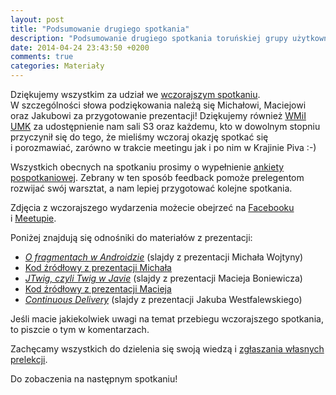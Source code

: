 ```yaml
---
layout: post
title: "Podsumowanie drugiego spotkania"
description: "Podsumowanie drugiego spotkania toruńskiej grupy użytkowników języka Java"
date: 2014-04-24 23:43:50 +0200
comments: true
categories: Materiały
---
```

Dziękujemy wszystkim za&nbsp;udział we&nbsp;<a href="{{root_url}}/news/2014/04/08/spotkanie-2/">wczorajszym spotkaniu</a>. W&nbsp;szczególności słowa podziękowania należą się Michałowi, Maciejowi oraz Jakubowi za&nbsp;przygotowanie prezentacji! Dziękujemy również <a href="https://www.mat.umk.pl" target="_blank">WMiI UMK</a> za&nbsp;udostępnienie nam sali S3 oraz każdemu, kto w&nbsp;dowolnym stopniu przyczynił się do tego, że&nbsp;mieliśmy wczoraj okazję spotkać się i&nbsp;porozmawiać, zarówno w&nbsp;trakcie meetingu jak i&nbsp;po nim w&nbsp;Krajinie Piva :-)

Wszystkich obecnych na&nbsp;spotkaniu prosimy o&nbsp;wypełnienie <a href="https://docs.google.com/forms/d/16Qt7UCP2hZKqgIlXuAgG10cMxxbspQ334XMlfSfq74U/viewform" target="_blank">ankiety pospotkaniowej</a>. Zebrany w&nbsp;ten sposób feedback pomoże prelegentom rozwijać swój warsztat, a&nbsp;nam lepiej przygotować kolejne spotkania.

Zdjęcia z&nbsp;wczorajszego wydarzenia możecie obejrzeć na&nbsp;<a href="https://www.facebook.com/media/set/?set=a.1501558150067673.1073741830.1472639746292847&type=1" target="_blank">Facebooku</a> i&nbsp;<a href="http://www.meetup.com/Torun-JUG/photos/21459572/" target="_blank">Meetupie</a>.

Poniżej znajdują się odnośniki do materiałów z&nbsp;prezentacji:
<ul>
  <li>
    <a href="{{root_url}}/materials/meetings/2/O_fragmentach_w_Androidzie_by_Michal_Wojtyna.pdf" target="_blank">
      <em>O fragmentach w Androidzie</em></a> (slajdy z prezentacji Michała Wojtyny)
  </li>
  <li>
    <a href="https://github.com/qoobar/fragmentsshowcase" target="_blank">
      Kod źródłowy z prezentacji Michała
    </a>
  </li>
  <li>
    <a href="{{root_url}}/materials/meetings/2/JTwig_czyli_Twig_w_Javie_by_Maciej_Boniewicz.pdf" target="_blank">
      <em>JTwig, czyli Twig w Javie</em></a> (slajdy z prezentacji Macieja Boniewicza)
  </li>
  <li>
    <a href="{{root_url}}/materials/meetings/2/JTwig.tar.gz">
      Kod źródłowy z prezentacji Macieja
    </a>
  </li>
  <li>
    <a href="{{root_url}}/materials/meetings/2/Continuous_Delivery_by_Jakub_Westfalewski.pdf" target="_blank">
      <em>Continuous Delivery</em></a> (slajdy z&nbsp;prezentacji Jakuba Westfalewskiego)
  </li>
</ul>

Jeśli macie jakiekolwiek uwagi na&nbsp;temat przebiegu wczorajszego spotkania, to&nbsp;piszcie o&nbsp;tym w&nbsp;komentarzach.

Zachęcamy wszystkich do dzielenia się swoją wiedzą i&nbsp;<a href="https://docs.google.com/forms/d/1OkM_2JqnBZPEUNld_9rmOmWYxxSXgsjTpKxvBJcFPa4/viewform" target="_blank">zgłaszania własnych prelekcji</a>.

Do zobaczenia na następnym spotkaniu!